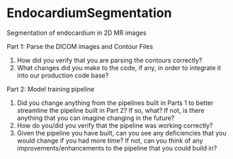 # EndocardiumSegmentation
Segmentation of endocardium in 2D MR images


Part 1: Parse the DICOM images and Contour Files

1) How did you verify that you are parsing the contours correctly?
2) What changes did you make to the code, if any, in order to integrate it into our production code base? 


Part 2: Model training pipeline

1) Did you change anything from the pipelines built in Parts 1 to better streamline the pipeline built in Part 2? If so, what? If not, is there anything that you can imagine changing in the future?
2) How do you/did you verify that the pipeline was working correctly?
3) Given the pipeline you have built, can you see any deficiencies that you would change if you had more time? If not, can you think of any improvements/enhancements to the pipeline that you could build in?

